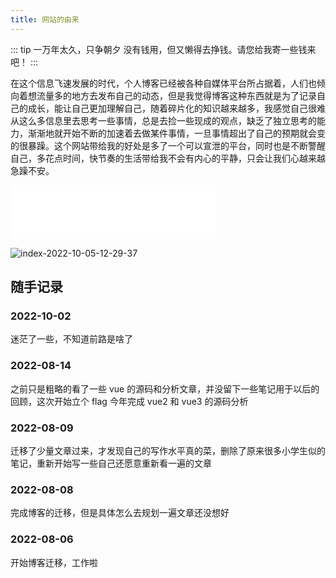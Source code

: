 ```yaml
---
title: 网站的由来
---
```


::: tip 一万年太久，只争朝夕
没有钱用，但又懒得去挣钱。请您给我寄一些钱来吧！
:::

​ 在这个信息飞速发展的时代，个人博客已经被各种自媒体平台所占据着，人们也倾向着想流量多的地方去发布自己的动态，但是我觉得博客这种东西就是为了记录自己的成长，能让自己更加理解自己，随着碎片化的知识越来越多，我感觉自己很难从这么多信息里去思考一些事情，总是去捡一些现成的观点，缺乏了独立思考的能力，渐渐地就开始不断的加速着去做某件事情，一旦事情超出了自己的预期就会变的很暴躁。这个网站带给我的好处是多了一个可以宣泄的平台，同时也是不断警醒自己，多花点时间，快节奏的生活带给我不会有内心的平静，只会让我们心越来越急躁不安。

<iframe frameborder="no" border="0" marginwidth="0" marginheight="0" width=330 height=86 src="//music.163.com/outchain/player?type=2&id=1403215687&auto=1&height=66"></iframe>

![index-2022-10-05-12-29-37](https://cdn.jsdelivr.net/gh/aymfx/pic/img/index-2022-10-05-12-29-37.jpeg)

## 随手记录

### 2022-10-02

迷茫了一些，不知道前路是啥了

### 2022-08-14

之前只是粗略的看了一些 vue 的源码和分析文章，并没留下一些笔记用于以后的回顾，这次开始立个 flag 今年完成 vue2 和 vue3 的源码分析

### 2022-08-09

迁移了少量文章过来，才发现自己的写作水平真的菜，删除了原来很多小学生似的笔记，重新开始写一些自己还愿意重新看一遍的文章

### 2022-08-08

完成博客的迁移，但是具体怎么去规划一遍文章还没想好

### 2022-08-06

开始博客迁移，工作啦
